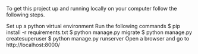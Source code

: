 To get this project up and running locally on your computer follow the following steps.

Set up a python virtual environment
Run the following commands
$ pip install -r requirements.txt
$ python manage.py migrate
$ python manage.py createsuperuser
$ python manage.py runserver
Open a browser and go to http://localhost:8000/
